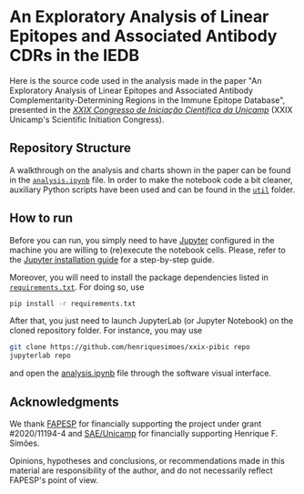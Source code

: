 # An Exploratory Analysis of Linear Epitopes and Associated Antibody CDRs in the IEDB

Here is the source code used in the analysis made in the paper "An Exploratory
Analysis of Linear Epitopes and Associated Antibody Complementarity-Determining
Regions in the Immune Epitope Database", presented in the [_XXIX Congresso de
Iniciação Científica da Unicamp_][xxix-pibic] (XXIX Unicamp's Scientific
Initiation Congress).

## Repository Structure

A walkthrough on the analysis and charts shown in the paper can be found in the
[`analysis.ipynb`](./analysis.ipynb) file. In order to make the notebook code a
bit cleaner, auxiliary Python scripts have been used and can be found in the
[`util`](./util) folder.

## How to run

Before you can run, you simply need to have [Jupyter][jupyter] configured in the
machine you are willing to (re)execute the notebook cells. Please, refer to the
[Jupyter installation guide][jupyter-install] for a step-by-step guide.

Moreover, you will need to install the package dependencies listed in
[`requirements.txt`](./requirements.txt). For doing so, use

```bash
pip install -r requirements.txt
```

After that, you just need to launch JupyterLab (or Jupyter Notebook) on the
cloned repository folder. For instance, you may use

```bash
git clone https://github.com/henriquesimoes/xxix-pibic repo
jupyterlab repo
```

and open the [analysis.ipynb](./analysis.ipynb) file through the software visual
interface.

[jupyter]: https://jupyter.org/
[jupyter-install]: https://jupyter.org/install

## Acknowledgments

We thank [FAPESP][fapesp] for financially supporting the project under grant
\#2020/11194-4 and [SAE/Unicamp][sae-unicamp] for financially supporting Henrique
F. Simões.

Opinions, hypotheses and conclusions, or recommendations made in this material
are responsibility of the author, and do not necessarily reflect FAPESP's point
of view.

[simoes]: http://lattes.cnpq.br/2364440352119569
[meidanis]: http://lattes.cnpq.br/1313385414995585

[fapesp]: https://fapesp.br/en/
[sae-unicamp]: https://www.sae.unicamp.br
[xxix-pibic]: https://www.prp.unicamp.br/pibic/congressos/xxixcongresso
